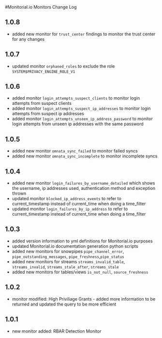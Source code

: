 #Monitorial.io Monitors Change Log

## 1.0.8
* added new monitor for `trust_center` findings to monitor the trust center for any changes

## 1.0.7
* updated monitor `orphaned_roles` to exclude the role `SYSTEM$PRIVACY_ENGINE_ROLE_V1`

## 1.0.6
* added monitor `login_attempts_suspect_clients` to monitor login attempts from suspect clients
* added monitor `login_attempts_suspect_ip_addresses` to monitor login attempts from suspect ip addresses
* added monitor `login_attempts_unseen_ip_address_password` to monitor login attempts from unseen ip addresses with the same password

## 1.0.5
* added new monitor `omnata_sync_failed` to monitor failed syncs
* added new monitor `omnata_sync_incomplete` to monitor incomplete syncs

## 1.0.4
* added new monitor `login_failures_by_username_detailed` which shows the username, ip addresses used, authentication method and exception thrown
* updated monitor `blocked_ip_address_events` to refer to current_timestamp instead of current_time when doing a time_filter
* updated monitor `login_failures_by_ip_address` to refer to current_timestamp instead of current_time when doing a time_filter

## 1.0.3
* added version information to yml definitions for Monitorial.io purposes
* updated Monitorial.io documentation generation python scripts
* added new monitors for snowpipes `pipe_channel_error`, `pipe_outstanding_messages`, `pipe_freshness`,`pipe_status`
* added new monitors for streams `streams_invalid_table`, `streams_invalid`, `streams_stale_after`, `streams_stale`
* added new monitors for tables/views `is_not_null`, `source_freshness`

## 1.0.2
* monitor modified: High Priviliage Grants - added more information to be returned and updated the query to be more efficient

## 1.0.1
* new monitor added: RBAR Detection Monitor

